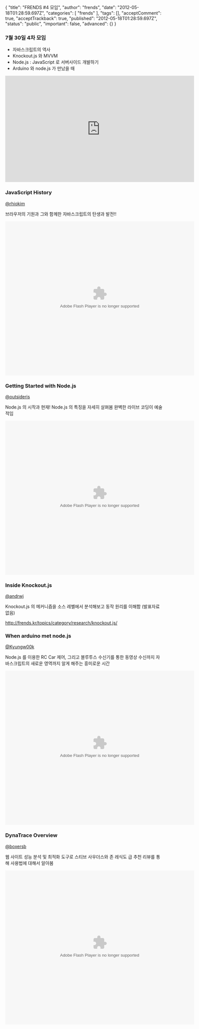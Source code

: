 {
    "title": "FRENDS #4 모임",
    "author": "frends",
    "date": "2012-05-18T01:28:59.697Z",
    "categories": [
        "frends"
    ],
    "tags": [],
    "acceptComment": true,
    "acceptTrackback": true,
    "published": "2012-05-18T01:28:59.697Z",
    "status": "public",
    "important": false,
    "advanced": {}
}

### 7월 30일 4차 모임
* 자바스크립트의 역사
* Knockout.js 와 MVVM
* Node.js : JavaScript 로 서버사이드 개발하기
* Arduino 와 node.js 가 만났을 때

<iframe src="http://player.vimeo.com/video/27109536?title=0&amp;byline=0&amp;portrait=0" frameborder="0" width="601" height="338"></iframe>

### JavaScript History
[@rhiokim](http://twitter.com/rhiokim)

브라우저의 기원과 그와 함께한 자바스크립트의 탄생과 발전!!

<object id="__sse8390737" width="601" height="490" classid="clsid:d27cdb6e-ae6d-11cf-96b8-444553540000" codebase="http://download.macromedia.com/pub/shockwave/cabs/flash/swflash.cab#version=6,0,40,0"><param name="allowFullScreen" value="true" /><param name="allowScriptAccess" value="always" /><param name="src" value="http://static.slidesharecdn.com/swf/ssplayer2.swf?doc=javascripthistory-110622120026-phpapp02&amp;stripped_title=javascript-history-8390737&amp;userName=rhio.kim" /><param name="allowscriptaccess" value="always" /><param name="allowfullscreen" value="true" /><embed id="__sse8390737" width="601" height="490" type="application/x-shockwave-flash" src="http://static.slidesharecdn.com/swf/ssplayer2.swf?doc=javascripthistory-110622120026-phpapp02&amp;stripped_title=javascript-history-8390737&amp;userName=rhio.kim" allowFullScreen="true" allowScriptAccess="always" allowscriptaccess="always" allowfullscreen="true" /></object>


### Getting Started with Node.js
[@outsideris](http://twitter.com/outsideris)

Node.js 의 시작과 현재! Node.js 의 특징을 자세히 살펴봄
완벽한 라이브 코딩이 예술적임

<object id="__sse8492796" width="601" height="490" classid="clsid:d27cdb6e-ae6d-11cf-96b8-444553540000" codebase="http://download.macromedia.com/pub/shockwave/cabs/flash/swflash.cab#version=6,0,40,0"><param name="allowFullScreen" value="true" /><param name="allowScriptAccess" value="always" /><param name="src" value="http://static.slidesharecdn.com/swf/ssplayer2.swf?doc=node-js-110703012302-phpapp02&amp;stripped_title=nodejs-8492796&amp;userName=rockdoli" /><param name="allowscriptaccess" value="always" /><param name="allowfullscreen" value="true" /><embed id="__sse8492796" width="601" height="490" type="application/x-shockwave-flash" src="http://static.slidesharecdn.com/swf/ssplayer2.swf?doc=node-js-110703012302-phpapp02&amp;stripped_title=nodejs-8492796&amp;userName=rockdoli" allowFullScreen="true" allowScriptAccess="always" allowscriptaccess="always" allowfullscreen="true" /></object>

### Inside Knockout.js
[@andrwj](http://twitter.com/andrwj)

Knockout.js 의 메커니즘을 소스 레벨에서 분석해보고 동작 원리를 이해함
(발표자료 없음)

http://frends.kr/topics/category/research/knockout.js/

### When arduino met node.js
[@Kyungw00k](http://twitter.com/Kyungw00k)

Node.js 를 이용한 RC Car 제어, 그리고 블루투스 수신기를 통한 동영상 수신까지 자바스크립트의 새로운 영역까지 알게 해주는 흥미로운 시간

<object id="__sse8781197" width="601" height="490" classid="clsid:d27cdb6e-ae6d-11cf-96b8-444553540000" codebase="http://download.macromedia.com/pub/shockwave/cabs/flash/swflash.cab#version=6,0,40,0"><param name="allowFullScreen" value="true" /><param name="allowScriptAccess" value="always" /><param name="src" value="http://static.slidesharecdn.com/swf/ssplayer2.swf?doc=61262128-when-arduino-met-node-js-110805100624-phpapp01&amp;stripped_title=61262128-whenarduinometnodejs&amp;userName=frendskr" /><param name="allowscriptaccess" value="always" /><param name="allowfullscreen" value="true" /><embed id="__sse8781197" width="601" height="490" type="application/x-shockwave-flash" src="http://static.slidesharecdn.com/swf/ssplayer2.swf?doc=61262128-when-arduino-met-node-js-110805100624-phpapp01&amp;stripped_title=61262128-whenarduinometnodejs&amp;userName=frendskr" allowFullScreen="true" allowScriptAccess="always" allowscriptaccess="always" allowfullscreen="true" /></object>

### DynaTrace Overview
[@boxersb](http://twitter.com/boxersb)

웹 사이트 성능 분석 및 최적화 도구로 스티브 사우더스와 존 레식도 급 추천 
리뷰를 통해 사용법에 대해서 알아봄

<object id="__sse8780009" width="601" height="490" classid="clsid:d27cdb6e-ae6d-11cf-96b8-444553540000" codebase="http://download.macromedia.com/pub/shockwave/cabs/flash/swflash.cab#version=6,0,40,0"><param name="allowFullScreen" value="true" /><param name="allowScriptAccess" value="always" /><param name="src" value="http://static.slidesharecdn.com/swf/ssplayer2.swf?doc=dynatrace-110805071321-phpapp02&amp;stripped_title=introducing-dynatrace-ajax-edition&amp;userName=boxersb" /><param name="allowscriptaccess" value="always" /><param name="allowfullscreen" value="true" /><embed id="__sse8780009" width="601" height="490" type="application/x-shockwave-flash" src="http://static.slidesharecdn.com/swf/ssplayer2.swf?doc=dynatrace-110805071321-phpapp02&amp;stripped_title=introducing-dynatrace-ajax-edition&amp;userName=boxersb" allowFullScreen="true" allowScriptAccess="always" allowscriptaccess="always" allowfullscreen="true" /></object>